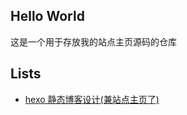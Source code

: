 ## Hello World

这是一个用于存放我的站点主页源码的仓库

## Lists

- [hexo 静态博客设计(兼站点主页了)](http://hexo.hxtao.site/hxtao.site/0/)